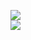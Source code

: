 [![](https://img.shields.io/badge/Made%20With-Github%20Spray-lightgrey.svg?style=for-the-badge&logo=github)](https://github.com/Annihil/github-spray#21213)  
[![](https://i.imgur.com/2DrTn0Z.gif)](https://github.com/Annihil/github-spray)